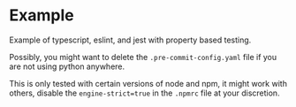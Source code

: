 # Example

Example of typescript, eslint, and jest with property based testing.

Possibly, you might want to delete the `.pre-commit-config.yaml` file if you are not using python anywhere.

This is only tested with certain versions of node and npm, it might work with others, disable the `engine-strict=true` in the `.npmrc` file at your discretion.
